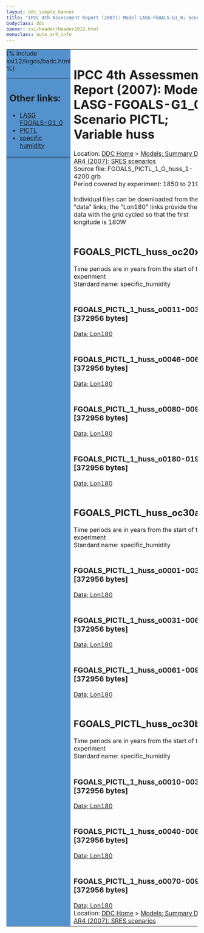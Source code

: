 ```yaml
---
layout: ddc_simple_banner
title: "IPCC 4th Assessment Report (2007): Model LASG-FGOALS-G1_0; Scenario PICTL; Variable huss"
bodyclass: ddc
banner: ssi/header/Header2012.html
menuclass: auto_ar4_info
---
```



<table width="100%" border="0" cellspacing="0" cellpadding="0" style="border-collapse: collapse;">
<tr style="margin:0;padding:0;border:0;">
<td style="margin:0;padding:0;border:0;height:1pt;width:150pt;background:#5492CD;" valign="top" >

<div id="lh-col2" class="auto_ar4_info">
<table class="menumain" bgcolor="#5492CD" cellspacing="0" width="100%" border="0">
<tr><td>
<h2> Other links:</h2>
<ul>
<li><a href="/auto/ar4/model-LASG-FGOALS-G1_0.html">LASG<br/>FGOALS-G1_0</a></li>
<li><a href="/auto/ar4/scenario-PICTL.html">PICTL</a></li>
<li><a href="/auto/ar4/var-specific_humidity.html">specific humidity</a></li>
</ul>
</td></tr>
{% include ssi12/logos/badc.html %}
</table>
</div>
</td>
<td><h1>IPCC 4th Assessment Report (2007): Model LASG-FGOALS-G1_0; Scenario PICTL; Variable huss</h1>

<!-- Breadcrumb1 -->
<div id="breadcrumb1" align="left">
Location: <a href="/index.html">DDC Home</a> > <a href="/sim/gcm_clim/">Models: Summary Data</a>
> <a href="/sim/gcm_clim/SRES_AR4/index.html">AR4 (2007): SRES scenarios</a>
</div>
<!-- End of Breadcrumb1 -->Source file: FGOALS_PICTL_1_G_huss_1-4200.grb
<br/>
Period covered by experiment: 1850 to 2199<br/>
<br/>Individual files can be downloaded from the "data" links; the "Lon180" links provide the same data
         with the grid cycled so that the first longitude is 180W<br/>
<br/><h2>FGOALS_PICTL_huss_oc20x.tar</h2>
Time periods are in years from the start of the experiment<br/>
Standard name: specific_humidity<br>
<br/><h3>FGOALS_PICTL_1_huss_o0011-0030.nc [372956 bytes]</h3>
<a href="http://apps.ipcc-data.org/cgi-bin/downl/ar4_nc/huss/FGOALS_PICTL_1_huss_o0011-0030.nc">Data; </a><a href="http://apps.ipcc-data.org/cgi-bin/downl/ar4_nc/huss/FGOALS_PICTL_1_huss_o0011-0030.cyto180.nc"> Lon180</a><br/>
<br/><h3>FGOALS_PICTL_1_huss_o0046-0065.nc [372956 bytes]</h3>
<a href="http://apps.ipcc-data.org/cgi-bin/downl/ar4_nc/huss/FGOALS_PICTL_1_huss_o0046-0065.nc">Data; </a><a href="http://apps.ipcc-data.org/cgi-bin/downl/ar4_nc/huss/FGOALS_PICTL_1_huss_o0046-0065.cyto180.nc"> Lon180</a><br/>
<br/><h3>FGOALS_PICTL_1_huss_o0080-0099.nc [372956 bytes]</h3>
<a href="http://apps.ipcc-data.org/cgi-bin/downl/ar4_nc/huss/FGOALS_PICTL_1_huss_o0080-0099.nc">Data; </a><a href="http://apps.ipcc-data.org/cgi-bin/downl/ar4_nc/huss/FGOALS_PICTL_1_huss_o0080-0099.cyto180.nc"> Lon180</a><br/>
<br/><h3>FGOALS_PICTL_1_huss_o0180-0199.nc [372956 bytes]</h3>
<a href="http://apps.ipcc-data.org/cgi-bin/downl/ar4_nc/huss/FGOALS_PICTL_1_huss_o0180-0199.nc">Data; </a><a href="http://apps.ipcc-data.org/cgi-bin/downl/ar4_nc/huss/FGOALS_PICTL_1_huss_o0180-0199.cyto180.nc"> Lon180</a><br/>
<br/><h2>FGOALS_PICTL_huss_oc30a.tar</h2>
Time periods are in years from the start of the experiment<br/>
Standard name: specific_humidity<br>
<br/><h3>FGOALS_PICTL_1_huss_o0001-0030.nc [372956 bytes]</h3>
<a href="http://apps.ipcc-data.org/cgi-bin/downl/ar4_nc/huss/FGOALS_PICTL_1_huss_o0001-0030.nc">Data; </a><a href="http://apps.ipcc-data.org/cgi-bin/downl/ar4_nc/huss/FGOALS_PICTL_1_huss_o0001-0030.cyto180.nc"> Lon180</a><br/>
<br/><h3>FGOALS_PICTL_1_huss_o0031-0060.nc [372956 bytes]</h3>
<a href="http://apps.ipcc-data.org/cgi-bin/downl/ar4_nc/huss/FGOALS_PICTL_1_huss_o0031-0060.nc">Data; </a><a href="http://apps.ipcc-data.org/cgi-bin/downl/ar4_nc/huss/FGOALS_PICTL_1_huss_o0031-0060.cyto180.nc"> Lon180</a><br/>
<br/><h3>FGOALS_PICTL_1_huss_o0061-0090.nc [372956 bytes]</h3>
<a href="http://apps.ipcc-data.org/cgi-bin/downl/ar4_nc/huss/FGOALS_PICTL_1_huss_o0061-0090.nc">Data; </a><a href="http://apps.ipcc-data.org/cgi-bin/downl/ar4_nc/huss/FGOALS_PICTL_1_huss_o0061-0090.cyto180.nc"> Lon180</a><br/>
<br/><h2>FGOALS_PICTL_huss_oc30b.tar</h2>
Time periods are in years from the start of the experiment<br/>
Standard name: specific_humidity<br>
<br/><h3>FGOALS_PICTL_1_huss_o0010-0039.nc [372956 bytes]</h3>
<a href="http://apps.ipcc-data.org/cgi-bin/downl/ar4_nc/huss/FGOALS_PICTL_1_huss_o0010-0039.nc">Data; </a><a href="http://apps.ipcc-data.org/cgi-bin/downl/ar4_nc/huss/FGOALS_PICTL_1_huss_o0010-0039.cyto180.nc"> Lon180</a><br/>
<br/><h3>FGOALS_PICTL_1_huss_o0040-0069.nc [372956 bytes]</h3>
<a href="http://apps.ipcc-data.org/cgi-bin/downl/ar4_nc/huss/FGOALS_PICTL_1_huss_o0040-0069.nc">Data; </a><a href="http://apps.ipcc-data.org/cgi-bin/downl/ar4_nc/huss/FGOALS_PICTL_1_huss_o0040-0069.cyto180.nc"> Lon180</a><br/>
<br/><h3>FGOALS_PICTL_1_huss_o0070-0099.nc [372956 bytes]</h3>
<a href="http://apps.ipcc-data.org/cgi-bin/downl/ar4_nc/huss/FGOALS_PICTL_1_huss_o0070-0099.nc">Data; </a><a href="http://apps.ipcc-data.org/cgi-bin/downl/ar4_nc/huss/FGOALS_PICTL_1_huss_o0070-0099.cyto180.nc"> Lon180</a><br/>
<!-- Breadcrumb2 -->
<div id="breadcrumb2" align="left">
Location: <a href="/index.html">DDC Home</a> > <a href="/sim/gcm_clim/">Models: Summary Data</a>
> <a href="/sim/gcm_clim/SRES_AR4/index.html">AR4 (2007): SRES scenarios</a>
</div>
<!-- End of Breadcrumb2 --></td></tr></table>
